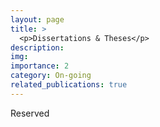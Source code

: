 ```yaml
---
layout: page
title: >
  <p>Dissertations & Theses</p>
description:
img:
importance: 2
category: On-going
related_publications: true
---
```


Reserved

